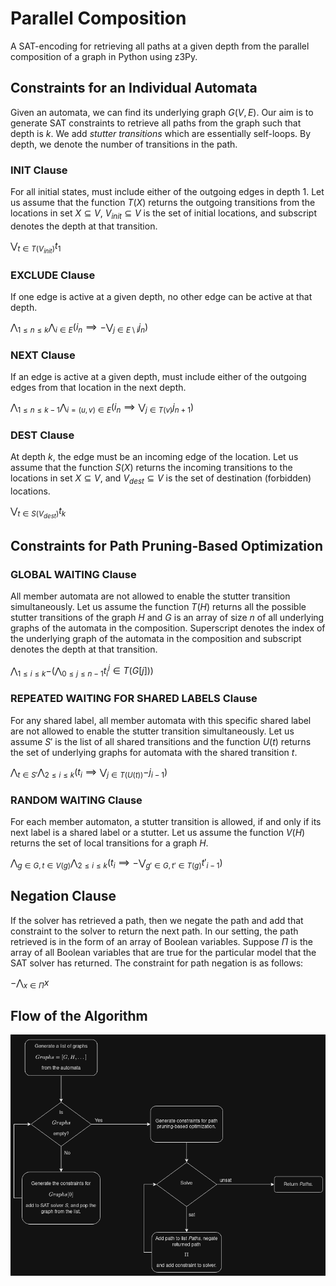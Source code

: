 # Parallel Composition
A SAT-encoding for retrieving all paths at a given depth from the parallel composition of a graph in Python using z3Py.

## Constraints for an Individual Automata

Given an automata, we can find its underlying graph $G(V,E)$. Our aim is to generate SAT constraints to retrieve all paths from the graph such that depth is $k$. We add *stutter transitions* which are essentially self-loops. By depth, we denote the number of transitions in the path.

### INIT Clause
For all initial states, must include either of the outgoing edges in depth 1. Let us assume that the function $T(X)$ returns the outgoing transitions from the locations in set $X \subseteq V$, $V_{init} \subseteq V$ is the set of initial locations, and subscript denotes the depth at that transition.

$\bigvee_{t \in T(V_{init})}{t_1}$

### EXCLUDE Clause
If one edge is active at a given depth, no other edge can be active at that depth.

$\bigwedge_{1 \leq n \leq k}{\bigwedge_{i \in E}(i_n \implies -\bigvee_{j \in E\setminus i}{j_n})}$

### NEXT Clause
If an edge is active at a given depth, must include either of the outgoing edges from that location in the next depth.

$\bigwedge_{1 \leq n \leq k-1}{\bigwedge_{i = (u,v) \in E}(i_n \implies \bigvee_{j \in T(v)}{j_{n+1}})}$

### DEST Clause
At depth $k$, the edge must be an incoming edge of the location. Let us assume that the function $S(X)$ returns the incoming transitions to the locations in set $X \subseteq V$, and $V_{dest} \subseteq V$ is the set of destination (forbidden) locations.

$\bigvee_{t \in S(V_{dest})}{t_k}$

## Constraints for Path Pruning-Based Optimization

### GLOBAL WAITING Clause

All member automata are not allowed to enable the stutter transition simultaneously. Let us assume the function $T(H)$ returns all the possible stutter transitions of the graph $H$ and $G$ is an array of size $n$ of all underlying graphs of the automata in the composition. Superscript denotes the index of the underlying graph of the automata in the composition and subscript denotes the depth at that transition.

$\bigwedge_{1 \leq i \leq k}{-(\bigwedge_{0 \leq j \leq n-1}{t^j_i \in T(G[j])})}$

### REPEATED WAITING FOR SHARED LABELS Clause

For any shared label, all member automata with this specific shared label are not allowed to enable the stutter transition simultaneously. Let us assume $S'$ is the list of all shared transitions and the function $U(t)$ returns the set of underlying graphs for automata with the shared transition $t$.

$\bigwedge_{t \in S'}{\bigwedge_{2 \leq i \leq k}{(t_i \implies \bigvee_{j \in T(U(t))}{- j_{i-1}})}}$

### RANDOM WAITING Clause

For each member automaton, a stutter transition is allowed, if and only if its next label is a shared label or a stutter. Let us assume the function $V(H)$ returns the set of local transitions for a graph $H$.

$\bigwedge_{g \in G, t \in V(g)}{\bigwedge_{2 \leq i \leq k}{(t_i \implies - \bigvee_{g' \in G, t' \in T(g)}{t'_{i-1}})}}$

## Negation Clause

If the solver has retrieved a path, then we negate the path and add that constraint to the solver to return the next path. In our setting, the path retrieved is in the form of an array of Boolean variables. Suppose $\Pi$ is the array of all Boolean variables that are true for the particular model that the SAT solver has returned. The constraint for path negation is as follows:

$-\bigwedge_{x \in \Pi}{x}$

## Flow of the Algorithm

<img src="./img/flowchart.png"/>
